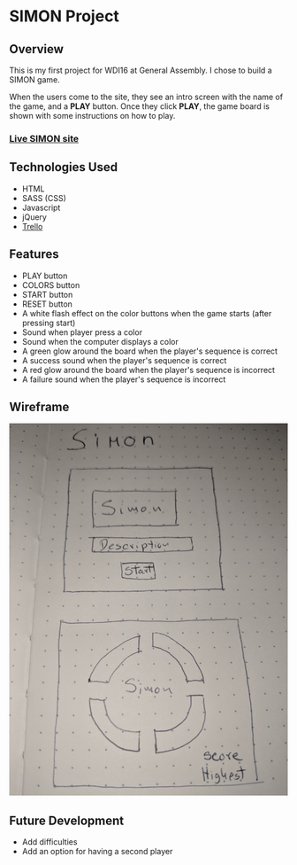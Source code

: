 # SIMON Project

## Overview

This is my first project for WDI16 at General Assembly. I chose to build a SIMON game.

When the users come to the site, they see an intro screen with the name of the game, and a **PLAY** button. Once they click **PLAY**, the game board is shown with some instructions on how to play.

### [Live SIMON site](http://agitated-beaver-1c7d91.bitballoon.com/)

## Technologies Used

* HTML
* SASS (CSS)
* Javascript
* jQuery
* [Trello](https://trello.com/b/VgpSnPdU/simon)

## Features

* PLAY button
* COLORS button
* START button
* RESET button
* A white flash effect on the color buttons when the game starts (after pressing start)
* Sound when player press a color
* Sound when the computer displays a color
* A green glow around the board when the player's sequence is correct
* A success sound when the player's sequence is correct
* A red glow around the board when the player's sequence is incorrect
* A failure sound when the player's sequence is incorrect

## Wireframe

![Image of the wireframe](https://github.com/Tilingo/SIMON/blob/master/img/wireframeSimon.jpg)

## Future Development

* Add difficulties
* Add an option for having a second player